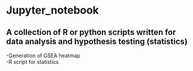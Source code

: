 # Jupyter_notebook
## A collection of R or python scripts written for data analysis and hypothesis testing (statistics)
  -Generation of GSEA heatmap  
  -R script for statistics
